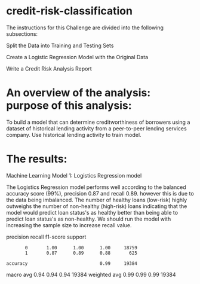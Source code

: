 # credit-risk-classification
The instructions for this Challenge are divided into the following subsections:

Split the Data into Training and Testing Sets

Create a Logistic Regression Model with the Original Data

Write a Credit Risk Analysis Report

# An overview of the analysis: purpose of this analysis:
To build a model that can determine creditworthiness of borrowers using a dataset of historical lending activity from a peer-to-peer lending services company. Use historical lending activity to train model.

# The results: 

Machine Learning Model 1: Logistics Regression model

The Logistics Regression model performs well according to the balanced accuracy score (99%), precision 0.87 and recall 0.89. however this is due to the data being imbalanced. The number of healthy loans (low-risk) highly outweighs the number of non-healthy (high-risk) loans indicating that the model would predict loan status's as healthy better than being able to predict loan status's as non-healthy. We should run the model with increasing the sample size to increase recall value.


precision    recall  f1-score   support

           0       1.00      1.00      1.00     18759
           1       0.87      0.89      0.88       625

    accuracy                           0.99     19384
   macro avg       0.94      0.94      0.94     19384
weighted avg       0.99      0.99      0.99     19384


